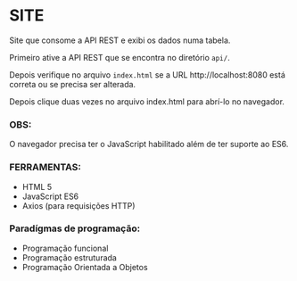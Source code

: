 # SITE

Site que consome a API REST e exibi os dados numa tabela.

Primeiro ative a API REST que se encontra no diretório `api/`.

Depois verifique no arquivo `index.html` se a URL http://localhost:8080 está correta ou se precisa ser alterada.

Depois clique duas vezes no arquivo index.html para abrí-lo no navegador.

### OBS:

O navegador precisa ter o JavaScript habilitado além de ter suporte ao ES6.

### FERRAMENTAS:

* HTML 5
* JavaScript ES6
* Axios (para requisições HTTP)

### Paradígmas de programação:

* Programação funcional
* Programação estruturada
* Programação Orientada a Objetos
